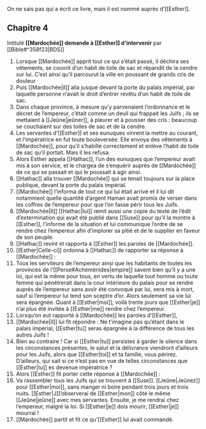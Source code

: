 On ne sais pas qui a écrit ce livre, mais il est nommé auprès d'[[Esther]].
## Chapitre 4
Intitulé **[[Mardochée]] demande à [[Esther]] d'intervenir** par [[Bible#^358f23|BDS]]

1) Lorsque [[Mardochée]] apprit tout ce qui s’était passé, il déchira ses vêtements, se couvrit d’un habit de toile de sac et répandit de la cendre sur lui. C’est ainsi qu’il parcourut la ville en poussant de grands cris de douleur.
2) Puis [[Mardochée|il]] alla jusque devant la porte du palais impérial, par laquelle personne n’avait le droit d’entrer revêtu d’un habit de toile de sac.
3) Dans chaque province, à mesure qu’y parvenaient l’ordonnance et le décret de l’empereur, c’était comme un deuil qui frappait les Juifs ; ils se mettaient à [[Jeûne|jeûner]], à pleurer et à pousser des cris : beaucoup se couchaient sur des toiles de sac et de la cendre.
4) Les servantes d’[[Esther]] et ses eunuques vinrent la mettre au courant, et l’impératrice en fut toute bouleversée. Elle envoya des vêtements à [[Mardochée]], pour qu’il s’habille correctement et enlève l’habit de toile de sac qu’il portait. Mais il les refusa.
5) Alors Esther appela [[Hathac]], l’un des eunuques que l’empereur avait mis à son service, et le chargea de s’enquérir auprès de [[Mardochée]] de ce qui se passait et qui le poussait à agir ainsi.
6) [[Hathac]] alla trouver [[Mardochée]] qui se tenait toujours sur la place publique, devant la porte du palais impérial.
7) [[Mardochée]] l’informa de tout ce qui lui était arrivé et il lui dit notamment quelle quantité d’argent Haman avait promis de verser dans les coffres de l’empereur pour que l’on fasse périr tous les Juifs.
8) [[Mardochée|Il]] [[Hathac|lui]] remit aussi une copie du texte de l’édit d’extermination qui avait été publié dans [[Suse]] pour qu’il la montre à [[Esther]], l’informe de la situation et lui communique l’ordre de se rendre chez l’empereur afin d’implorer sa pitié et de le supplier en faveur de son peuple.
9) [[Hathac]] revint et rapporta à [[Esther]] les paroles de [[Mardochée]].
10) [[Esther|Celle-ci]] ordonna à [[Hathac]] de rapporter sa réponse à [[Mardochée]] :
11) Tous les serviteurs de l’empereur ainsi que les habitants de toutes les provinces de l’[[Perse#Achéménides|empire]] savent bien qu’il y a une loi, qui est la même pour tous, en vertu de laquelle tout homme ou toute femme qui pénétrerait dans la cour intérieure du palais pour se rendre auprès de l’empereur sans avoir été convoqué par lui, sera mis à mort, sauf si l’empereur lui tend son sceptre d’or. Alors seulement sa vie lui sera épargnée. Quant à [[Esther|moi]], voilà trente jours que [[Esther|je]] n’ai plus été invitée à [[Esther|me]] rendre chez l’empereur.
12) Lorsqu’on eut rapporté à [[Mardochée]] les paroles d’[[Esther]],
13) [[Mardochée|il]] lui fit répondre : Ne t’imagine pas qu’étant dans le palais impérial, [[Esther|tu]] seras épargnée à la différence de tous les autres Juifs !
14) Bien au contraire ! Car si [[Esther|tu]] persistes à garder le silence dans les circonstances présentes, le salut et la délivrance viendront d’ailleurs pour les Juifs, alors que [[Esther|toi]] et ta famille, vous périrez. D’ailleurs, qui sait si ce n’est pas en vue de telles circonstances que [[Esther|tu]] es devenue impératrice ?
15) Alors [[Esther]] fit porter cette réponse à [[Mardochée]] :
16) Va rassembler tous les Juifs qui se trouvent à [[Suse]]. [[Jeûne|Jeûnez]] pour [[Esther|moi]], sans manger ni boire pendant trois jours et trois nuits. [[Esther|J]]’observerai de [[Esther|mon]] côté le même [[Jeûne|jeûne]] avec mes servantes. Ensuite, je me rendrai chez l’empereur, malgré la loi. Si [[Esther|je]] dois mourir, [[Esther|je]] mourrai !
17) [[Mardochée]] partit et fit ce qu’[[Esther]] lui avait commandé.